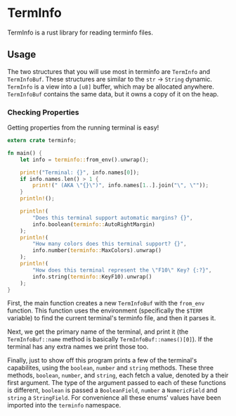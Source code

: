 # TermInfo

TermInfo is a rust library for reading terminfo files.

## Usage

The two structures that you will use most in terminfo are `TermInfo` and `TermInfoBuf`.
These structures are similar to the `str` -> `String` dynamic. `TermInfo` is a view into a `[u8]` buffer, which
may be allocated anywhere. `TermInfoBuf` contains the same data, but it owns a copy of it on the heap.

### Checking Properties

Getting properties from the running terminal is easy!

```rust
extern crate terminfo;

fn main() {
    let info = terminfo::from_env().unwrap();

    print!("Terminal: {}", info.names[0]);
    if info.names.len() > 1 {
        print!(" (AKA \"{}\")", info.names[1..].join("\", \""));
    }
    println!();

    println!(
        "Does this terminal support automatic margins? {}",
        info.boolean(terminfo::AutoRightMargin)
    );
    println!(
        "How many colors does this terminal support? {}",
        info.number(terminfo::MaxColors).unwrap()
    );
    println!(
        "How does this terminal represent the \"F10\" Key? {:?}",
        info.string(terminfo::KeyF10).unwrap()
    );
}
```

First, the main function creates a new `TermInfoBuf` with the `from_env` function. This function uses the environment (specifically the `$TERM` variable)
to find the current terminal's terminfo file, and then it parses it.

Next, we get the primary name of the terminal, and print it (the `TermInfoBuf::name` method is basically `TermInfoBuf::names()[0]`).
If the terminal has any extra names we print those too.

Finally, just to show off this program prints a few of the terminal's capabilites, using the `boolean`, `number` and `string` methods.
These three methods, `boolean`, `number`, and `string`, each fetch a value, denoted by a their first argument.
The type of the argument passed to each of these functions is different, `boolean` is passed a `BooleanField`, `number` a `NumericField` and `string` a `StringField`.
For convenience all these enums' values have been imported into the `terminfo` namespace.